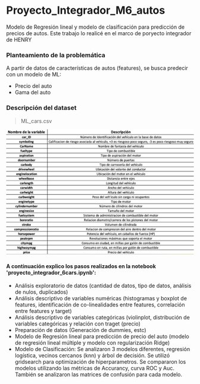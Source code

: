 # Proyecto_Integrador_M6_autos
Modelo de Regresión lineal y modelo de clasificación para predicción de precios de autos.
Este trabajo lo realicé en el marco de poryecto integrador de HENRY

### **Planteamiento de la problemática**
A partir de datos de características de autos (features), se busca predecir con un modelo de ML:
* Precio del auto 
* Gama del auto
  
### **Descripción del dataset**
> ML_cars.csv

![página1](descripcion.jpg)

#### A continuación explico los pasos realizados en la notebook 'proyecto_integrador_6cars.ipynb':
* Análisis exploratorio de datos (cantidad de datos, tipo de datos, análisis de nulos, duplicados)
* Análisis descriptivo de variables numéricas (histogramas y boxplot de features, identificación de co-linealidades entre features, correlación entre features y target)
* Análisis descriptivo de variables categóricas (violinplot, distribución de variables categóricas y relación con traget (precio)
* Preparación de datos (Generación de dummies, estc)
* Modelo de Regresión lineal para predicción de precio del auto (modelo de regresión lineal múltiple y modelo con regularización Ridge)
* Modelo de Clasificación: Se analizaron 3 modelos diferentes, regresión logística, vecinos cercanos (knn) y árbol de decisión. Se utilizó gridsearch para optimización de hiperparametros. Se compararon los modelos utilizando las métricas de Accurancy, curva ROC y Auc. También se analizaron las matrices de confusión para cada modelo.

  








